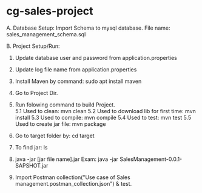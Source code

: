 # cg-sales-project

A.  Database Setup:
    Import Schema to mysql database. File name: sales_management_schema.sql 

B. Project Setup/Run:
   1. Update database user and password from application.properties
   2. Update log file name from application.properties
   3. Install Maven by command: sudo apt install maven
   4. Go to Project Dir.
   5. Run folowing command to build Project.   
        5.1 Used to clean:                        mvn clean
        5.2 Used to download lib for first time:  mvn install
        5.3 Used to compile:                      mvn compile
        5.4 Used to test:                         mvn test
        5.5 Used to create jar file:              mvn package
             
   6. Go to target folder by: cd target 
   7. To find jar:            ls 
   8. java -jar [jar file name].jar
      Exam: java -jar SalesManagement-0.0.1-SAPSHOT.jar
      
   9. Import Postman collection("Use case of Sales management.postman_collection.json") & test.  
   
